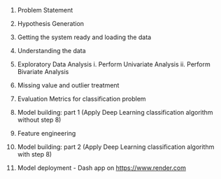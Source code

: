 1. Problem Statement
2. Hypothesis Generation
3. Getting the system ready and loading the data
3. Understanding the data
4. Exploratory Data Analysis
	i. Perform Univariate Analysis
	ii. Perform Bivariate Analysis
 
5. Missing value and outlier treatment
6. Evaluation Metrics for classification problem
7. Model building: part 1 (Apply Deep Learning classification algorithm without step 8)
8. Feature engineering
9. Model building: part 2 (Apply Deep Learning classification algorithm with step 8)
10. Model deployment - Dash app on https://www.render.com
